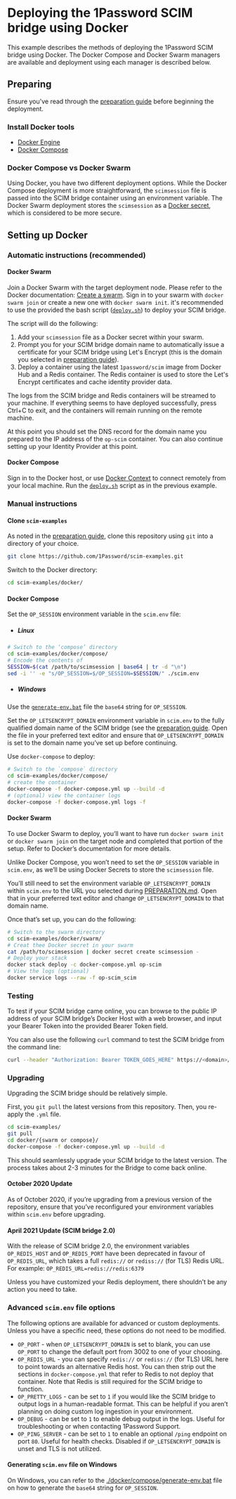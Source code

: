 # Deploying the 1Password SCIM bridge using Docker

This example describes the methods of deploying the 1Password SCIM bridge using Docker. The Docker Compose and Docker Swarm managers are available and deployment using each manager is described below.

## Preparing

Ensure you've read through the [preparation guide](/PREPARATION.md) before beginning the deployment.

### Install Docker tools
* [Docker Engine](https://docs.docker.com/engine/install/)
* [Docker Compose](https://docs.docker.com/compose/install/)

### Docker Compose vs Docker Swarm

Using Docker, you have two different deployment options. While the Docker Compose deployment is more straightforward, the `scimsession` file is passed into the SCIM bridge container using an environment variable. The Docker Swarm deployment stores the `scimsession` as a [Docker secret](https://docs.docker.com/engine/swarm/secrets/), which is considered to be more secure.

## Setting up Docker

### Automatic instructions (recommended)

#### Docker Swarm

Join a Docker Swarm with the target deployment node. Please refer to the Docker documentation: [Create a swarm](https://docs.docker.com/engine/swarm/swarm-tutorial/create-swarm/). Sign in to your swarm with `docker swarm join` or create a new one with `docker swarm init`. it's recommended to use the provided the bash script ([`deploy.sh`](/docker/deploy.sh)) to deploy your SCIM bridge.

The script will do the following:

1. Add your `scimsession` file as a Docker secret within your swarm.
2. Prompt you for your SCIM bridge domain name to automatically issue a certificate for your SCIM bridge using Let's Encrypt (this is the domain you selected in [preparation guide](/PREPARATION.md)).
3. Deploy a container using the latest `1password/scim` image from Docker Hub and a Redis container. The Redis container is used to store the Let's Encrypt certificates and cache identity provider data.

The logs from the SCIM bridge and Redis containers will be streamed to your machine. If everything seems to have deployed successfully, press Ctrl+C to exit, and the containers will remain running on the remote machine.

At this point you should set the DNS record for the domain name you prepared to the IP address of the `op-scim` container. You can also continue setting up your Identity Provider at this point.

#### Docker Compose

Sign in to the Docker host, or use [Docker Context](https://docs.docker.com/engine/context/working-with-contexts/) to connect remotely from your local machine. Run the [`deploy.sh`](/docker/deploy.sh) script as in the previous example.

### Manual instructions

#### Clone `scim-examples`

As noted in the [preparation guide](/PREPARATION.md), clone this repository using `git` into a directory of your choice.

```bash
git clone https://github.com/1Password/scim-examples.git
```

Switch to the Docker directory:

```bash
cd scim-examples/docker/
```

#### Docker Compose

Set the `OP_SESSION` environment variable in the `scim.env` file:

- ##### Linux
```bash
# Switch to the ‘compose’ directory
cd scim-examples/docker/compose/
# Encode the contents of 
SESSION=$(cat /path/to/scimsession | base64 | tr -d "\n")
sed -i '' -e "s/OP_SESSION=$/OP_SESSION=$SESSION/" ./scim.env
```

- ##### Windows

Use the [`generate-env.bat`](/docker/compose/generate-env.bat) file the `base64` string for `OP_SESSION`.

Set the `OP_LETSENCRYPT_DOMAIN` environment variable in `scim.env` to the fully qualified domain name of the SCIM bridge (see the [preparation guide](/PREPARATION.md). Open the file in your preferred text editor and ensure that `OP_LETSENCRYPT_DOMAIN` is set to the domain name you’ve set up before continuing.

Use `docker-compose` to deploy:

```bash
# Switch to the `compose` directory
cd scim-examples/docker/compose/
# create the container
docker-compose -f docker-compose.yml up --build -d
# (optional) view the container logs
docker-compose -f docker-compose.yml logs -f
```

#### Docker Swarm

To use Docker Swarm to deploy, you’ll want to have run `docker swarm init` or `docker swarm join` on the target node and completed that portion of the setup. Refer to Docker’s documentation for more details.

Unlike Docker Compose, you won’t need to set the `OP_SESSION` variable in `scim.env`, as we’ll be using Docker Secrets to store the `scimsession` file.

You’ll still need to set the environment variable `OP_LETSENCRYPT_DOMAIN` within `scim.env` to the URL you selected during [PREPARATION.md](/PREPARATION.md). Open that in your preferred text editor and change `OP_LETSENCRYPT_DOMAIN` to that domain name.

Once that’s set up, you can do the following:

```bash
# Switch to the swarm directory
cd scim-examples/docker/swarm/
# Creat thee Docker secret in your swarm
cat /path/to/scimsession | docker secret create scimsession -
# Deploy your stack
docker stack deploy -c docker-compose.yml op-scim
# View the logs (optional)
docker service logs --raw -f op-scim_scim
```

### Testing

To test if your SCIM bridge came online, you can browse to the public IP address of your SCIM bridge’s Docker Host with a web browser, and input your Bearer Token into the provided Bearer Token field.

You can also use the following `curl` command to test the SCIM bridge from the command line:

```bash
curl --header "Authorization: Bearer TOKEN_GOES_HERE" https://<domain>/scim/Users
```

### Upgrading

Upgrading the SCIM bridge should be relatively simple.

First, you `git pull` the latest versions from this repository. Then, you re-apply the `.yml` file.

```bash
cd scim-examples/
git pull
cd docker/{swarm or compose}/
docker-compose -f docker-compose.yml up --build -d
```

This should seamlessly upgrade your SCIM bridge to the latest version. The process takes about 2-3 minutes for the Bridge to come back online.

#### October 2020 Update

As of October 2020, if you’re upgrading from a previous version of the repository, ensure that you’ve reconfigured your environment variables within `scim.env` before upgrading.

#### April 2021 Update (SCIM bridge 2.0)

With the release of SCIM bridge 2.0, the environment variables `OP_REDIS_HOST` and `OP_REDIS_PORT` have been deprecated in favour of `OP_REDIS_URL`, which takes a full `redis://` or `rediss://` (for TLS) Redis URL. For example: `OP_REDIS_URL=redis://redis:6379`

Unless you have customized your Redis deployment, there shouldn’t be any action you need to take.

### Advanced `scim.env` file options

The following options are available for advanced or custom deployments. Unless you have a specific need, these options do not need to be modified.

* `OP_PORT` - when `OP_LETSENCRYPT_DOMAIN` is set to blank, you can use `OP_PORT` to change the default port from 3002 to one of your choosing.
* `OP_REDIS_URL` - you can specify `redis://` or `rediss://` (for TLS) URL here to point towards an alternative Redis host. You can then strip out the sections in `docker-compose.yml` that refer to Redis to not deploy that container. Note that Redis is still required for the SCIM bridge to function.
* `OP_PRETTY_LOGS` - can be set to `1` if you would like the SCIM bridge to output logs in a human-readable format. This can be helpful if you aren’t planning on doing custom log ingestion in your environment.
* `OP_DEBUG` - can be set to `1` to enable debug output in the logs. Useful for troubleshooting or when contacting 1Password Support.
* `OP_PING_SERVER` - can be set to `1` to enable an optional `/ping` endpoint on port `80`. Useful for health checks. Disabled if `OP_LETSENCRYPT_DOMAIN` is unset and TLS is not utilized.

#### Generating `scim.env` file on Windows

On Windows, you can refer to the [./docker/compose/generate-env.bat](generate-env.bat) file on how to generate the `base64` string for `OP_SESSION`.
